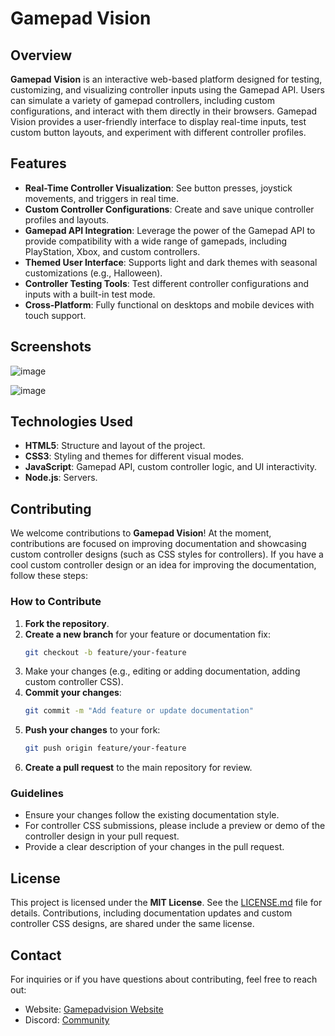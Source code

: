 # **Gamepad Vision**

## **Overview**
**Gamepad Vision** is an interactive web-based platform designed for testing, customizing, and visualizing controller inputs using the Gamepad API. Users can simulate a variety of gamepad controllers, including custom configurations, and interact with them directly in their browsers. Gamepad Vision provides a user-friendly interface to display real-time inputs, test custom button layouts, and experiment with different controller profiles.

## **Features**
- **Real-Time Controller Visualization**: See button presses, joystick movements, and triggers in real time.
- **Custom Controller Configurations**: Create and save unique controller profiles and layouts.
- **Gamepad API Integration**: Leverage the power of the Gamepad API to provide compatibility with a wide range of gamepads, including PlayStation, Xbox, and custom controllers.
- **Themed User Interface**: Supports light and dark themes with seasonal customizations (e.g., Halloween).
- **Controller Testing Tools**: Test different controller configurations and inputs with a built-in test mode.
- **Cross-Platform**: Fully functional on desktops and mobile devices with touch support.



## **Screenshots**
![image](https://github.com/user-attachments/assets/1eb41366-5b69-4c6f-bd83-4a49e2c3a120)

![image](https://github.com/user-attachments/assets/41465ee3-06ee-41ce-bd41-0f9eee040874)

## **Technologies Used**
- **HTML5**: Structure and layout of the project.
- **CSS3**: Styling and themes for different visual modes.
- **JavaScript**: Gamepad API, custom controller logic, and UI interactivity.
- **Node.js**: Servers.

## **Contributing**
We welcome contributions to **Gamepad Vision**! At the moment, contributions are focused on improving documentation and showcasing custom controller designs (such as CSS styles for controllers). If you have a cool custom controller design or an idea for improving the documentation, follow these steps:

### **How to Contribute**
1. **Fork the repository**.
2. **Create a new branch** for your feature or documentation fix:
    ```bash
    git checkout -b feature/your-feature
    ```
3. Make your changes (e.g., editing or adding documentation, adding custom controller CSS).
4. **Commit your changes**:
    ```bash
    git commit -m "Add feature or update documentation"
    ```
5. **Push your changes** to your fork:
    ```bash
    git push origin feature/your-feature
    ```
6. **Create a pull request** to the main repository for review.

### **Guidelines**
- Ensure your changes follow the existing documentation style.
- For controller CSS submissions, please include a preview or demo of the controller design in your pull request.
- Provide a clear description of your changes in the pull request.

## **License**
This project is licensed under the **MIT License**. See the [LICENSE.md](LICENSE.md) file for details. Contributions, including documentation updates and custom controller CSS designs, are shared under the same license.

## **Contact**
For inquiries or if you have questions about contributing, feel free to reach out:
- Website: [Gamepadvision Website](https://gamepadvision.netlify.app)
- Discord: [Community](https://discord.gg/7HnSE6Jsam)
